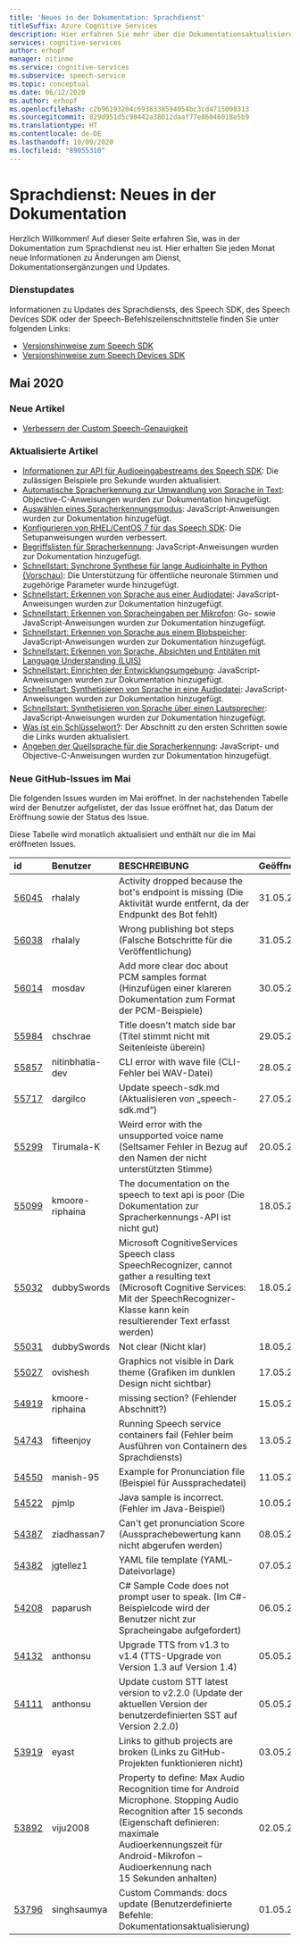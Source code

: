 ```yaml
---
title: 'Neues in der Dokumentation: Sprachdienst'
titleSuffix: Azure Cognitive Services
description: Hier erfahren Sie mehr über die Dokumentationsaktualisierungen für den Sprachdienst von Azure.
services: cognitive-services
author: erhopf
manager: nitinme
ms.service: cognitive-services
ms.subservice: speech-service
ms.topic: conceptual
ms.date: 06/12/2020
ms.author: erhopf
ms.openlocfilehash: c2b96193204c6938338594054bc3cd4715008313
ms.sourcegitcommit: 829d951d5c90442a38012daaf77e86046018e5b9
ms.translationtype: HT
ms.contentlocale: de-DE
ms.lasthandoff: 10/09/2020
ms.locfileid: "89055310"
---
```

# <a name="speech-service-whats-new-in-docs"></a>Sprachdienst: Neues in der Dokumentation

Herzlich Willkommen! Auf dieser Seite erfahren Sie, was in der Dokumentation zum Sprachdienst neu ist. Hier erhalten Sie jeden Monat neue Informationen zu Änderungen am Dienst, Dokumentationsergänzungen und Updates.

### <a name="service-updates"></a>Dienstupdates

Informationen zu Updates des Sprachdiensts, des Speech SDK, des Speech Devices SDK oder der Speech-Befehlszeilenschnittstelle finden Sie unter folgenden Links:
* [Versionshinweise zum Speech SDK](releasenotes.md)
* [Versionshinweise zum Speech Devices SDK](devices-sdk-release-notes.md)

## <a name="may-2020"></a>Mai 2020

### <a name="new-articles"></a>Neue Artikel

* [Verbessern der Custom Speech-Genauigkeit](how-to-custom-speech-improve-accuracy.md)

### <a name="updated-articles"></a>Aktualisierte Artikel

* [Informationen zur API für Audioeingabestreams des Speech SDK](how-to-use-audio-input-streams.md): Die zulässigen Beispiele pro Sekunde wurden aktualisiert.
* [Automatische Spracherkennung zur Umwandlung von Sprache in Text](how-to-automatic-language-detection.md): Objective-C-Anweisungen wurden zur Dokumentation hinzugefügt.
* [Auswählen eines Spracherkennungsmodus](how-to-choose-recognition-mode.md): JavaScript-Anweisungen wurden zur Dokumentation hinzugefügt.
* [Konfigurieren von RHEL/CentOS 7 für das Speech SDK](how-to-configure-rhel-centos-7.md): Die Setupanweisungen wurden verbessert.
* [Begriffslisten für Spracherkennung](how-to-phrase-lists.md): JavaScript-Anweisungen wurden zur Dokumentation hinzugefügt.
* [Schnellstart: Synchrone Synthese für lange Audioinhalte in Python (Vorschau)](quickstarts/text-to-speech/async-synthesis-long-form-audio.md): Die Unterstützung für öffentliche neuronale Stimmen und zugehörige Parameter wurde hinzugefügt.
* [Schnellstart: Erkennen von Sprache aus einer Audiodatei](quickstarts/speech-to-text-from-file.md): JavaScript-Anweisungen wurden zur Dokumentation hinzugefügt.
* [Schnellstart: Erkennen von Spracheingaben per Mikrofon](quickstarts/speech-to-text-from-microphone.md ): Go- sowie JavaScript-Anweisungen wurden zur Dokumentation hinzugefügt.
* [Schnellstart: Erkennen von Sprache aus einem Blobspeicher](quickstarts/from-blob.md): JavaScript-Anweisungen wurden zur Dokumentation hinzugefügt.
* [Schnellstart: Erkennen von Sprache, Absichten und Entitäten mit Language Understanding (LUIS)](quickstarts/intent-recognition.md)
* [Schnellstart: Einrichten der Entwicklungsumgebung](quickstarts/setup-platform.md): JavaScript-Anweisungen wurden zur Dokumentation hinzugefügt.
* [Schnellstart: Synthetisieren von Sprache in eine Audiodatei](quickstarts/text-to-speech-audio-file.md): JavaScript-Anweisungen wurden zur Dokumentation hinzugefügt.
* [Schnellstart: Synthetisieren von Sprache über einen Lautsprecher](quickstarts/text-to-speech.md): JavaScript-Anweisungen wurden zur Dokumentation hinzugefügt.
* [Was ist ein Schlüsselwort?](custom-keyword-overview.md): Der Abschnitt zu den ersten Schritten sowie die Links wurden aktualisiert.
* [Angeben der Quellsprache für die Spracherkennung](how-to-specify-source-language.md): JavaScript- und Objective-C-Anweisungen wurden zur Dokumentation hinzugefügt.

### <a name="github-issues-opened-in-may"></a>Neue GitHub-Issues im Mai

Die folgenden Issues wurden im Mai eröffnet. In der nachstehenden Tabelle wird der Benutzer aufgelistet, der das Issue eröffnet hat, das Datum der Eröffnung sowie der Status des Issue.  

Diese Tabelle wird monatlich aktualisiert und enthält nur die im Mai eröffneten Issues.  

|id|Benutzer|BESCHREIBUNG|Geöffnet|State|type|
| :--- | :--- | :--- | :--- | :--- | :--- |
|[56045](https://github.com/MicrosoftDocs/azure-docs/issues/56045)|rhalaly|Activity dropped because the bot's endpoint is missing (Die Aktivität wurde entfernt, da der Endpunkt des Bot fehlt)|31.05.2020|Geschlossen|Problem|
|[56038](https://github.com/MicrosoftDocs/azure-docs/issues/56038)|rhalaly|Wrong publishing bot steps (Falsche Botschritte für die Veröffentlichung)|31.05.2020|Öffnen|Problem|
|[56014](https://github.com/MicrosoftDocs/azure-docs/issues/56014)|mosdav|Add more clear doc about PCM samples format (Hinzufügen einer klareren Dokumentation zum Format der PCM-Beispiele)|30.05.2020|Öffnen|Problem|
|[55984](https://github.com/MicrosoftDocs/azure-docs/issues/55984)|chschrae|Title doesn't match side bar (Titel stimmt nicht mit Seitenleiste überein)|29.05.2020|Geschlossen|Problem|
|[55857](https://github.com/MicrosoftDocs/azure-docs/issues/55857)|nitinbhatia-dev|CLI error with wave file (CLI-Fehler bei WAV-Datei)|28.05.2020|Geschlossen|Problem|
|[55717](https://github.com/MicrosoftDocs/azure-docs/pull/55717)|dargilco|Update speech-sdk.md (Aktualisieren von „speech-sdk.md“)|27.05.2020|Öffnen|Pull Request|
|[55299](https://github.com/MicrosoftDocs/azure-docs/issues/55299)|Tirumala-K|Weird error with the unsupported voice name (Seltsamer Fehler in Bezug auf den Namen der nicht unterstützten Stimme)|20.05.2020|Geschlossen|Problem|
|[55099](https://github.com/MicrosoftDocs/azure-docs/issues/55099)|kmoore-riphaina|The documentation on the speech to text api is poor (Die Dokumentation zur Spracherkennungs-API ist nicht gut)|18.05.2020|Öffnen|Problem|
|[55032](https://github.com/MicrosoftDocs/azure-docs/issues/55032)|dubbySwords|Microsoft CognitiveServices Speech class SpeechRecognizer, cannot gather a resulting text (Microsoft Cognitive Services: Mit der SpeechRecognizer-Klasse kann kein resultierender Text erfasst werden)|18.05.2020|Geschlossen|Problem|
|[55031](https://github.com/MicrosoftDocs/azure-docs/issues/55031)|dubbySwords|Not clear (Nicht klar)|18.05.2020|Geschlossen|Problem|
|[55027](https://github.com/MicrosoftDocs/azure-docs/issues/55027)|ovishesh|Graphics not visible in Dark theme (Grafiken im dunklen Design nicht sichtbar)|17.05.2020|Geschlossen|Problem|
|[54919](https://github.com/MicrosoftDocs/azure-docs/issues/54919)|kmoore-riphaina|missing section? (Fehlender Abschnitt?)|15.05.2020|Öffnen|Problem|
|[54743](https://github.com/MicrosoftDocs/azure-docs/issues/54743)|fifteenjoy|Running Speech service containers fail (Fehler beim Ausführen von Containern des Sprachdiensts)|13.05.2020|Öffnen|Problem|
|[54550](https://github.com/MicrosoftDocs/azure-docs/issues/54550)|manish-95|Example for Pronunciation file (Beispiel für Aussprachedatei)|11.05.2020|Öffnen|Problem|
|[54522](https://github.com/MicrosoftDocs/azure-docs/issues/54522)|pjmlp|Java sample is incorrect. (Fehler im Java-Beispiel)|10.05.2020|Öffnen|Problem|
|[54387](https://github.com/MicrosoftDocs/azure-docs/issues/54387)|ziadhassan7|Can't get pronunciation Score (Aussprachebewertung kann nicht abgerufen werden)|08.05.2020|Geschlossen|Problem|
|[54382](https://github.com/MicrosoftDocs/azure-docs/issues/54382)|jgtellez1|YAML file template (YAML-Dateivorlage)|07.05.2020|Geschlossen|Problem|
|[54208](https://github.com/MicrosoftDocs/azure-docs/issues/54208)|paparush|C# Sample Code does not prompt user to speak. (Im C#-Beispielcode wird der Benutzer nicht zur Spracheingabe aufgefordert)|06.05.2020|Geschlossen|Problem|
|[54132](https://github.com/MicrosoftDocs/azure-docs/pull/54132)|anthonsu|Upgrade TTS from v1.3 to v1.4 (TTS-Upgrade von Version 1.3 auf Version 1.4)|05.05.2020|Geschlossen|Pull Request|
|[54111](https://github.com/MicrosoftDocs/azure-docs/pull/54111)|anthonsu|Update custom STT latest version to v2.2.0 (Update der aktuellen Version der benutzerdefinierten SST auf Version 2.2.0)|05.05.2020|Geschlossen|Pull Request|
|[53919](https://github.com/MicrosoftDocs/azure-docs/issues/53919)|eyast|Links to github projects are broken (Links zu GitHub-Projekten funktionieren nicht)|03.05.2020|Öffnen|Problem|
|[53892](https://github.com/MicrosoftDocs/azure-docs/issues/53892)|viju2008|Property to define: Max Audio Recognition time for Android Microphone. Stopping Audio Recognition after 15 seconds (Eigenschaft definieren: maximale Audioerkennungszeit für Android-Mikrofon – Audioerkennung nach 15 Sekunden anhalten)|02.05.2020|Geschlossen|Problem|
|[53796](https://github.com/MicrosoftDocs/azure-docs/pull/53796)|singhsaumya|Custom Commands: docs update (Benutzerdefinierte Befehle: Dokumentationsaktualisierung)|01.05.2020|Geschlossen|Pull Request|
